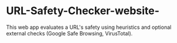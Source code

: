 # URL-Safety-Checker-website-
 This web app evaluates a URL's safety using heuristics and optional external checks (Google Safe Browsing, VirusTotal).
